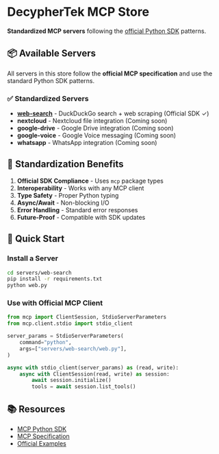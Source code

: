 # DecypherTek MCP Store

**Standardized MCP servers** following the [official Python SDK](https://github.com/modelcontextprotocol/python-sdk) patterns.

## 📦 Available Servers

All servers in this store follow the **official MCP specification** and use the standard Python SDK patterns.

### ✅ Standardized Servers

- **[web-search](servers/web-search/)** - DuckDuckGo search + web scraping (Official SDK ✓)
- **nextcloud** - Nextcloud file integration (Coming soon)
- **google-drive** - Google Drive integration (Coming soon)
- **google-voice** - Google Voice messaging (Coming soon)
- **whatsapp** - WhatsApp integration (Coming soon)

## 🎯 Standardization Benefits

1. **Official SDK Compliance** - Uses `mcp` package types
2. **Interoperability** - Works with any MCP client
3. **Type Safety** - Proper Python typing
4. **Async/Await** - Non-blocking I/O
5. **Error Handling** - Standard error responses
6. **Future-Proof** - Compatible with SDK updates

## 🚀 Quick Start

### Install a Server
```bash
cd servers/web-search
pip install -r requirements.txt
python web.py
```

### Use with Official MCP Client
```python
from mcp import ClientSession, StdioServerParameters
from mcp.client.stdio import stdio_client

server_params = StdioServerParameters(
    command="python",
    args=["servers/web-search/web.py"],
)

async with stdio_client(server_params) as (read, write):
    async with ClientSession(read, write) as session:
        await session.initialize()
        tools = await session.list_tools()
```

## 📚 Resources

- [MCP Python SDK](https://github.com/modelcontextprotocol/python-sdk)
- [MCP Specification](https://modelcontextprotocol.io)
- [Official Examples](https://github.com/modelcontextprotocol/python-sdk/tree/main/examples)
  
